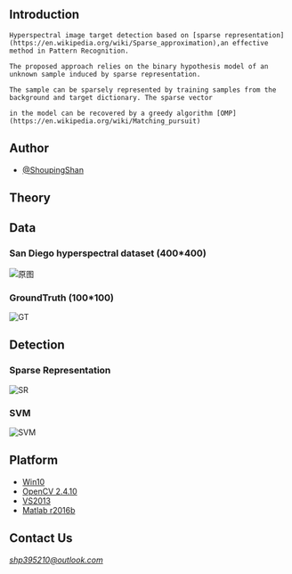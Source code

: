 ## Introduction

    Hyperspectral image target detection based on [sparse representation](https://en.wikipedia.org/wiki/Sparse_approximation),an effective method in Pattern Recognition.  

    The proposed approach relies on the binary hypothesis model of an unknown sample induced by sparse representation.

    The sample can be sparsely represented by training samples from the background and target dictionary. The sparse vector

    in the model can be recovered by a greedy algorithm [OMP](https://en.wikipedia.org/wiki/Matching_pursuit)

## Author
  * [@ShoupingShan](https://github.com/ShoupingShan)

## Theory

## Data
### San Diego hyperspectral dataset (400*400)
![原图](http://thumbnail0.baidupcs.com/thumbnail/f4c39e9279e0072c408ac06258144ccd?fid=676888674-250528-990921214246117&time=1502294400&rt=sh&sign=FDTAER-DCb740ccc5511e5e8fedcff06b081203-K1Qgg76PoyqKY7MZVkB4X9IPP94%3D&expires=8h&chkv=0&chkbd=0&chkpc=&dp-logid=5125653704072191132&dp-callid=0&size=c710_u400&quality=100&vuk=-&ft=video)
### GroundTruth (100*100)
![GT](http://thumbnail0.baidupcs.com/thumbnail/84d697b2c0bca97c195f87adea1d39ff?fid=676888674-250528-1069339338576912&time=1502294400&rt=sh&sign=FDTAER-DCb740ccc5511e5e8fedcff06b081203-pqqwNpefzLfLIYsu1Sn5POLXoys%3D&expires=8h&chkv=0&chkbd=0&chkpc=&dp-logid=5125773466591858797&dp-callid=0&size=c710_u400&quality=100&vuk=-&ft=video)

## Detection
### Sparse Representation
![SR](http://thumbnail0.baidupcs.com/thumbnail/134418c291b3c0c089fa1f9d248e003c?fid=676888674-250528-301138876109000&time=1502294400&rt=sh&sign=FDTAER-DCb740ccc5511e5e8fedcff06b081203-HgvIEwZ%2F1PXMoubg6%2FzB1a7MsfE%3D&expires=8h&chkv=0&chkbd=0&chkpc=&dp-logid=5125856103108996112&dp-callid=0&size=c10000_u10000&quality=90&vuk=-&ft=video)
### SVM
![SVM](http://thumbnail0.baidupcs.com/thumbnail/d85978e7c38f66973de75df5db0c2891?fid=676888674-250528-319202653783208&time=1502294400&rt=sh&sign=FDTAER-DCb740ccc5511e5e8fedcff06b081203-muv%2Bt%2BQBQ1D5IO%2BPJvbMHNNK%2FoE%3D&expires=8h&chkv=0&chkbd=0&chkpc=&dp-logid=5125856103108996112&dp-callid=0&size=c10000_u10000&quality=90&vuk=-&ft=video)
## Platform
  * [Win10](https://www.microsoft.com/zh-cn)
  * [OpenCV 2.4.10](http://opencv.org/)
  * [VS2013](http://www.iplaysoft.com/vs2013.html)
  * [Matlab r2016b](https://www.mathworks.com/)

## Contact Us
  *shp395210@outlook.com*
